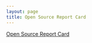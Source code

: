 ```yaml
---
layout: page
title: Open Source Report Card
---
```


[Open Source Report Card](https://osrc.dfm.io/phocks/)
